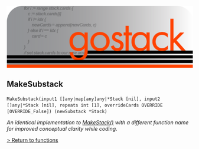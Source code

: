 ![Banner](../../images/gostack_SmallerTransparent.png)

 <h2 name = "MakeSubstack">MakeSubstack</h2>

 `MakeSubstack(input1 []any|map[any]any|*Stack [nil], input2 []any|*Stack [nil], repeats int [1], overrideCards OVERRIDE [OVERRIDE_False]) (newSubstack *Stack)`

 *An identical implementation to [MakeStack()](MakeStack.md) with a different function name for improved conceptual clarity while coding.*

 [> Return to functions](../functionsAPI.md)